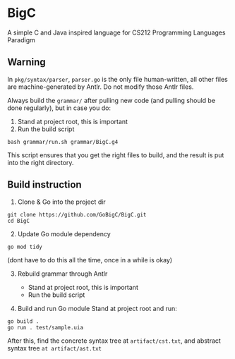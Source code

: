 # BigC

A simple C and Java inspired language for CS212 Programming Languages Paradigm

## Warning

In `pkg/syntax/parser`, `parser.go` is the only file human-written, all other files are machine-generated by Antlr. Do not modify those Antlr files.

Always build the `grammar/` after pulling new code (and pulling should be done regularly), but in case you do:

1. Stand at project root, this is important
2. Run the build script

```
bash grammar/run.sh grammar/BigC.g4
```

This script ensures that you get the right files to build, and the result is put into the right directory.

## Build instruction

1. Clone & Go into the project dir

```
git clone https://github.com/GoBigC/BigC.git
cd BigC
```

2. Update Go module dependency

```
go mod tidy
```

(dont have to do this all the time, once in a while is okay)

3. Rebuild grammar through Antlr

   - Stand at project root, this is important
   - Run the build script

4. Build and run Go module
   Stand at project root and run:

```
go build .
go run . test/sample.uia
```

After this, find the concrete syntax tree at `artifact/cst.txt`, and abstract syntax tree `at artifact/ast.txt`
